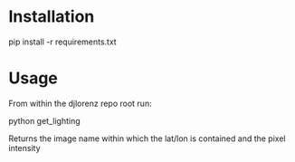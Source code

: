 Installation
=============

pip install -r requirements.txt


Usage
======

From within the djlorenz repo root run:

python get_lighting <latitude> <longitude>

Returns the image name within which the lat/lon is contained and the pixel intensity
